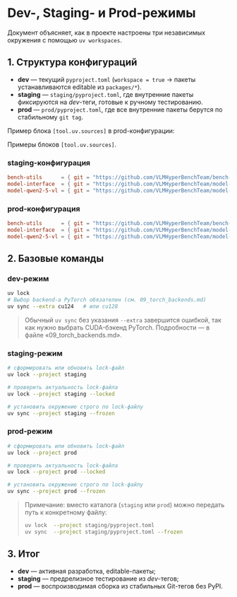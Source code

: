 # Dev-, Staging- и Prod-режимы

Документ объясняет, как в проекте настроены три независимых окружения с помощью `uv workspaces`.

## 1. Структура конфигураций

- **dev** — текущий `pyproject.toml` (`workspace = true` → пакеты устанавливаются editable из `packages/*`).
- **staging** — `staging/pyproject.toml`, где внутренние пакеты фиксируются на *dev*-теги, готовые к ручному тестированию.
- **prod** — `prod/pyproject.toml`, где все внутренние пакеты берутся по стабильному `git tag`.

Пример блока `[tool.uv.sources]` в prod-конфигурации:

Примеры блоков `[tool.uv.sources]`.

### staging-конфигурация

```toml
bench-utils      = { git = "https://github.com/VLMHyperBenchTeam/bench-utils.git",      tag = "v0.1.2.dev0", subdirectory = "." }
model-interface  = { git = "https://github.com/VLMHyperBenchTeam/model-interface.git",  tag = "v0.1.2.dev0", subdirectory = "." }
model-qwen2-5-vl = { git = "https://github.com/VLMHyperBenchTeam/model-qwen2-5-vl.git", tag = "v0.1.2.dev0", subdirectory = "." }
```

### prod-конфигурация

```toml
bench-utils      = { git = "https://github.com/VLMHyperBenchTeam/bench-utils.git",      tag = "v0.1.2", subdirectory = "." }
model-interface  = { git = "https://github.com/VLMHyperBenchTeam/model-interface.git",  tag = "v0.1.2", subdirectory = "." }
model-qwen2-5-vl = { git = "https://github.com/VLMHyperBenchTeam/model-qwen2-5-vl.git", tag = "v0.1.2", subdirectory = "." }
```

## 2. Базовые команды

### dev-режим

```bash
uv lock
# Выбор backend-а PyTorch обязателен (см. 09_torch_backends.md)
uv sync --extra cu124   # или cu128
```

> Обычный `uv sync` без указания `--extra` завершится ошибкой, так как нужно выбрать CUDA-бэкенд PyTorch. Подробности — в файле «09_torch_backends.md».

### staging-режим

```bash
# сформировать или обновить lock-файл
uv lock --project staging

# проверить актуальность lock-файла
uv lock --project staging --locked

# установить окружение строго по lock-файлу
uv sync --project staging --frozen
```

### prod-режим

```bash
# сформировать или обновить lock-файл
uv lock --project prod

# проверить актуальность lock-файла
uv lock --project prod --locked

# установить окружение строго по lock-файлу
uv sync --project prod --frozen
```

> Примечание: вместо каталога (`staging` или `prod`) можно передать путь к конкретному файлу:
>
> ```bash
> uv lock  --project staging/pyproject.toml
> uv sync  --project staging/pyproject.toml --frozen
> ```

## 3. Итог

- **dev** — активная разработка, editable-пакеты;
- **staging** — предрелизное тестирование из *dev*-тегов;
- **prod** — воспроизводимая сборка из стабильных Git-тегов без PyPI.
